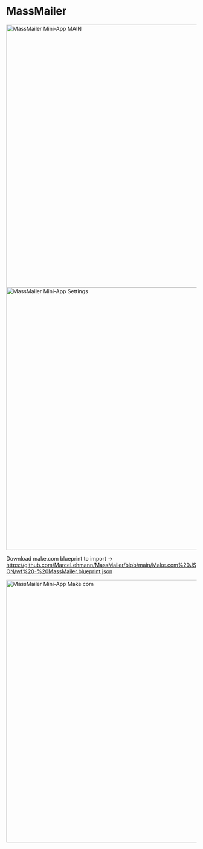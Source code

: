 # MassMailer
<img width="695" alt="MassMailer Mini-App MAIN" src="https://github.com/user-attachments/assets/9a01682d-9b3b-4713-9cf5-28c1952362b0" />
<img width="695" alt="MassMailer Mini-App Settings" src="https://github.com/user-attachments/assets/c294142b-eb38-44f8-acc9-9effb26fb232" />


Download make.com blueprint to import ->  
https://github.com/MarceLehmann/MassMailer/blob/main/Make.com%20JSON/wf%20-%20MassMailer.blueprint.json

<img width="695" alt="MassMailer Mini-App Make com " src="https://github.com/user-attachments/assets/c2bba019-c239-4253-a022-aee815d367c3" />

